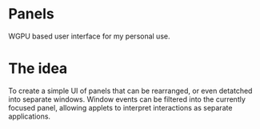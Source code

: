 # Panels
WGPU based user interface for my personal use.  

# The idea
To create a simple UI of panels that can be rearranged, or even detatched into separate windows.
Window events can be filtered into the currently focused panel, allowing applets to interpret interactions as separate applications.
